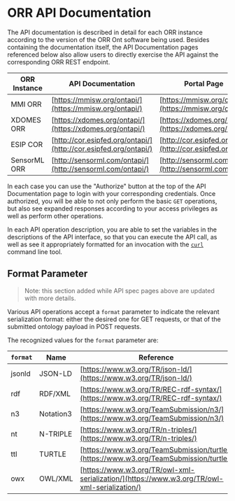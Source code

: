 # ORR API Documentation

The API documentation is described in detail for each ORR instance according to
the version of the ORR Ont software being used.
Besides containing the documentation itself, the API Documentation pages referenced below
also allow users to directly exercise the API against the corresponding ORR REST endpoint.

|ORR Instance| API Documentation | Portal Page |
|-|-|-|
| MMI ORR       | [https://mmisw.org/ontapi/](https://mmisw.org/ontapi/)           | [https://mmisw.org/ont](https://mmisw.org/ont) |
| XDOMES ORR    | [https://xdomes.org/ontapi/](https://xdomes.org/ontapi/)         | [https://xdomes.org/ont](https://xdomes.org/ont) |
| ESIP COR      | [http://cor.esipfed.org/ontapi/](http://cor.esipfed.org/ontapi/) | [http://cor.esipfed.org/ont](http://cor.esipfed.org/ont) |
| SensorML ORR  | [http://sensorml.com/ontapi/](http://sensorml.com/ontapi/)       | [http://sensorml.com/ont](http://sensorml.com/ont) |

In each case you can use the "Authorize" button at the top of the API Documentation page to login with your
corresponding credentials.
Once authorized, you will be able to not only perform the basic `GET` operations,
but also see expanded responses according to your access privileges
as well as perform other operations.

In each API operation description, you are able to set the variables in the descriptions of the API interface,
so that you can execute the API call, as well as see it appropriately formatted for an invocation with
the [`curl`](https://curl.haxx.se/) command line tool.

## Format Parameter

> Note: this section added while API spec pages above are updated with more details.

Various API operations accept a `format` parameter to indicate the relevant serialization
format:
either the desired one for GET requests,
or that of the submitted ontology payload in POST requests.

The recognized values for the `format` parameter are:

| `format` | Name      | Reference |
|----------| ----------|-----------|
| jsonld   | JSON-LD   | [https://www.w3.org/TR/json-ld/](https://www.w3.org/TR/json-ld/) |
| rdf      | RDF/XML   | [https://www.w3.org/TR/REC-rdf-syntax/](https://www.w3.org/TR/REC-rdf-syntax/) |
| n3       | Notation3 | [https://www.w3.org/TeamSubmission/n3/](https://www.w3.org/TeamSubmission/n3/) |
| nt       | N-TRIPLE  | [https://www.w3.org/TR/n-triples/](https://www.w3.org/TR/n-triples/) |
| ttl      | TURTLE    | [https://www.w3.org/TeamSubmission/turtle/](https://www.w3.org/TeamSubmission/turtle/) |
| owx      | OWL/XML   | [https://www.w3.org/TR/owl-xml-serialization/](https://www.w3.org/TR/owl-xml-serialization/) |
